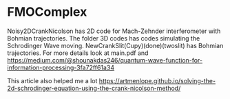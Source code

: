 # FMOComplex

Noisy2DCrankNicolson has 2D code for Mach-Zehnder interferometer with Bohmian trajectories. 
The folder 3D codes has codes simulating the Schrodinger Wave moving. NewCrankSlit(Cupy)(done)(twoslit) has Bohmian trajectories. 
For more details look at main.pdf and https://medium.com/@shounakdas246/quantum-wave-function-for-information-processing-3fa72ff61a34

This article also helped me a lot
https://artmenlope.github.io/solving-the-2d-schrodinger-equation-using-the-crank-nicolson-method/
